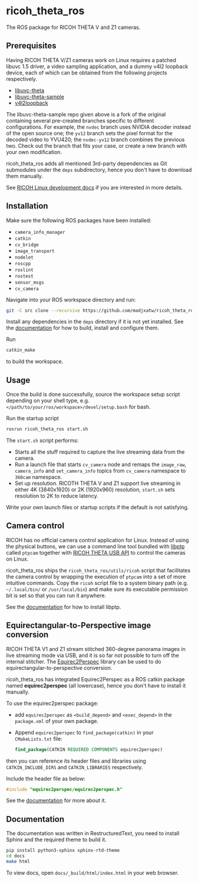 # ricoh_theta_ros

The ROS package for RICOH THETA V and Z1 cameras.

## Prerequisites

Having RICOH THETA V/Z1 cameras work on Linux requires a patched libuvc 1.5
driver, a video sampling application, and a dummy v4l2 loopback device, each of
which can be obtained from the following projects respectively.

- [libuvc-theta](https://github.com/ricohapi/libuvc-theta)
- [libuvc-theta-sample](https://github.com/madjxatw/libuvc-theta-sample.git)
- [v4l2loopback](https://github.com/umlaeute/v4l2loopback)

The libuvc-theta-sample repo given above is a fork of the original containing
several pre-created branches specific to different configurations. For example,
the `nvdec` branch uses NVIDIA decoder instead of the open source one; the
`yv12` branch sets the pixel format for the decoded video to YVU420; the
`nvdec-yv12` branch combines the previous two. Check out the branch that
fits your case, or create a new branch with your own modification.

ricoh_theta_ros adds all mentioned 3rd-party dependencies as Git submodules
under the `deps` subdirectory, hence you don't have to download them
manually.

See [RICOH Linux development docs](https://codetricity.github.io/theta-linux/)
if you are interested in more details.

## Installation

Make sure the following ROS packages have been installed:

- `camera_info_manager`
- `catkin`
- `cv_bridge`
- `image_transport`
- `nodelet`
- `roscpp`
- `roslint`
- `rostest`
- `sensor_msgs`
- `cv_camera`

Navigate into your ROS workspace directory and run:

```sh
git -C src clone --recursive https://github.com/madjxatw/ricoh_theta_ros.git
```

Install any dependencies in the `deps` directory if it is not yet installed.
See the [documentation](#documentation) for how to build, install and configure
them.

Run

```sh
catkin_make
```

to build the workspace.

## Usage

Once the build is done successfully, source the workspace setup script depending
on your shell type, e.g. `</path/to/your/ros/workspace>/devel/setup.bash` for
bash.

Run the startup script

```sh
rosrun ricoh_theta_ros start.sh
```

The `start.sh` script performs:

- Starts all the stuff required to capture the live streaming data from the
  camera.
- Run a launch file that starts `cv_camera` node and remaps the `image_raw`,
  `camera_info` and `set_camera_info` topics from `cv_camera` namespace to
  `360cam` namespace.
- Set up resolution. RICOTH THETA V and Z1 support live streaming in either 4K
  (3840x1920) or 2K (1920x960) resolution, `start.sh` sets resolution to 2K to
  reduce latency.

Write your own launch files or startup scripts if the default is not satisfying.

## Camera control

RICOH has no official camera control application for Linux. Instead of using the
physical buttons, we can use a command line tool bundled with
[libptp](http://libptp.sourceforge.net/) called `ptpcam` together with [RICOH
THETA USB API](https://api.ricoh/docs/theta-usb-api/) to control the cameras on
Linux.

ricoh_theta_ros ships the `ricoh_theta_ros/utils/ricoh` script that facilitates
the camera control by wrapping the execution of `ptpcam` into a set of more
intuitive commands. Copy the `ricoh` script file to a system binary path (e.g.
`~/.local/bin/` or `/usr/local/bin`) and make sure its executable permission bit
is set so that you can run it anywhere.

See the [documentation](#documentation) for how to install libptp.

## Equirectangular-to-Perspective image conversion

RICOH THETA V1 and Z1 stream stitched 360-degree panorama images in live
streaming mode via USB, and it is so far not possible to turn off the internal
stitcher. The [Equirec2Perspec](https://github.com/madjxatw/Equirec2Perspec)
library can be used to do equirectangular-to-perspective conversion.

ricoh_theta_ros has integrated Equirec2Perspec as a ROS catkin package named
**equirec2perspec** (all lowercase), hence you don't have to install it
manually.

To use the equirec2perspec package:

- add `equirec2perspec` as `<build_depend>` and `<exec_depend>` in the
  `package.xml` of your own package.
- Append `equirec2perspec` to `find_package(catkin)` in your `CMakeLists.txt`
  file:

  ```cmake
  find_package(CATKIN REQUIRED COMPONENTS equirec2perspec)
  ```

then you can reference its header files and libraries using
`CATKIN_INCLUDE_DIRS` and `CATKIN_LIBRARIES` respectively.

Include the header file as below:

```c++
#include "equirec2perspec/equirec2perspec.h"
```

See the [documentation](#documentation) for more about it.

## Documentation

The documentation was written in RestructuredText, you need to install Sphinx
and the required theme to build it.

```sh
pip install python3-sphinx sphinx-rtd-theme
cd docs
make html
```

To view docs, open `docs/_build/html/index.html` in your web browser.
